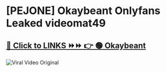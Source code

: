 
 # [PEJONE] Okaybeant Onlyfans Leaked videomat49

## <h2><a href="https://clipsfans.com/Okaybeant&ref=git">🔗 Click to LINKS ⏩⏩ 👉 🟢 Okaybeant </a></h2>

<a href="https://clipsfans.com/Okaybeant&ref=git" rel="nofollow" data-target="animated-image.originalLink"><img src="https://i.ibb.co.com/xMMVF88/686577567.gif" alt="Viral Video Original" style="max-width: 100%; display: inline-block;" data-target="animated-image.originalImage"></a>

